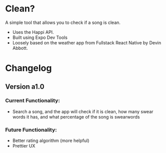 # Clean?
A simple tool that allows you to check if a song is clean.

 - Uses the Happi API. 
 - Built using Expo Dev Tools
 - Loosely based on the weather app from Fullstack React Native by Devin Abbott. 
# Changelog
## Version a1.0 
### Current Functionality: 
 - Search a song, and the app will check if it is clean, how many swear words it has, and what percentage of the song is swearwords 
### Future Functionality: 
 - Better rating algorithm (more helpful) 
 - Prettier UX
